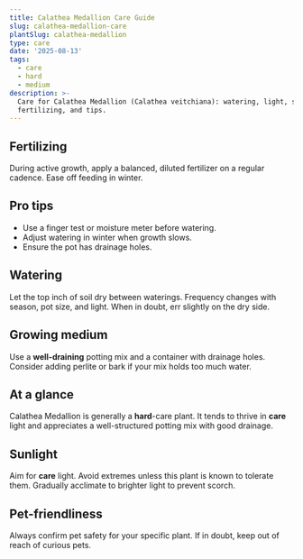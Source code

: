 ```yaml
---
title: Calathea Medallion Care Guide
slug: calathea-medallion-care
plantSlug: calathea-medallion
type: care
date: '2025-08-13'
tags:
  - care
  - hard
  - medium
description: >-
  Care for Calathea Medallion (Calathea veitchiana): watering, light, soil,
  fertilizing, and tips.
---
```

## Fertilizing
During active growth, apply a balanced, diluted fertilizer on a regular cadence. Ease off feeding in winter.

## Pro tips
- Use a finger test or moisture meter before watering.
- Adjust watering in winter when growth slows.
- Ensure the pot has drainage holes.

## Watering
Let the top inch of soil dry between waterings. Frequency changes with season, pot size, and light. When in doubt, err slightly on the dry side.

## Growing medium
Use a **well-draining** potting mix and a container with drainage holes. Consider adding perlite or bark if your mix holds too much water.

## At a glance
Calathea Medallion is generally a **hard**-care plant. It tends to thrive in **care** light and appreciates a well-structured potting mix with good drainage.

## Sunlight
Aim for **care** light. Avoid extremes unless this plant is known to tolerate them. Gradually acclimate to brighter light to prevent scorch.

## Pet-friendliness
Always confirm pet safety for your specific plant. If in doubt, keep out of reach of curious pets.
